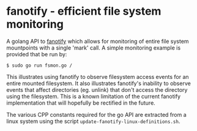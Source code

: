 # fanotify - efficient file system monitoring

A golang API to [fanotify](http://man7.org/linux/man-pages/man7/fanotify.7.html) which allows for monitoring of entire file system mountpoints with a single
'mark' call. A simple monitoring example is provided that be run by:

```
$ sudo go run fsmon.go /
```

This illustrates using fanotify to observe filesystem access events for an entire
mounted filesystem. It also illustrates fanotify's inability to observe
events that affect directories (eg. unlink) that don't access the directory
using the filesystem. This is a known limitation of the current fanotify
implementation that will hopefully be rectified in the future.

The various CPP constants required for the go API are extracted from a linux
system using the script ```update-fanotify-linux-definitions.sh```.

